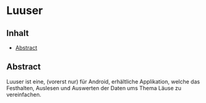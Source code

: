 # Luuser

## Inhalt
- [Abstract](README.md/#abstract)

## Abstract
Luuser ist eine, (vorerst nur) für Android, erhältliche Applikation, welche das Festhalten, Auslesen und Auswerten der Daten ums Thema Läuse zu vereinfachen.
